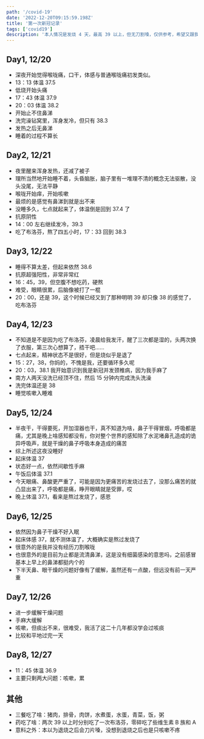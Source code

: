 ```yaml
---
path: '/covid-19'
date: '2022-12-20T09:15:59.198Z'
title: '第一次新冠记录'
tags: ['covid19']
description: '本人情况是发烧 4 天，最高 39 以上，但无刀割嗓，仅供参考，希望又跟我一样连续发烧的不要太慌，加油，你的免疫系统可以的'
---
```


## Day1, 12/20

- 深夜开始觉得喉咙痛，口干，体感与普通喉咙痛初发类似。
- 13：13 体温 37.5
- 低烧开始头痛
- 17：43 体温 37.9
- 20：03 体温 38.2
- 开始止不住鼻涕
- 洗完澡钻窝里，浑身发冷，但只有 38.3
- 发热之后无鼻涕
- 睡着的过程不算长

## Day2, 12/21

- 夜里醒来浑身发热，还减了被子
- 理所当然地开始睡不着，头昏脑胀，脑子里有一堆理不清的概念无法驱散，没头没尾，无法平静
- 喉咙开始痒，开始咳嗽
- 最烦的是感觉有鼻涕到就是出不来
- 没睡多久，七点就起来了，体温倒是回到 37.4 了
- 抗原阴性
- 14：00 左右继续发冷，39.3
- 吃了布洛芬，熬了四五小时，17：33 回到 38.3

## Day3, 12/22

- 睡得不算太差，但起来依然 38.6
- 抗原超强阳性，非常非常红
- 16：45，39，但空腹不想吃药，硬熬
- 难受，眼睛很累，后脑像被打了一棍
- 20：00，还是 39，这个时候已经又到了那种明明 39 却只像 38 的感觉了，吃布洛芬

## Day4, 12/23

- 不知道是不是因为吃了布洛芬，凌晨给我发汗，醒了三次都是湿的，头两次换了衣服，第三次心想算了，捂干吧……
- 七点起来，精神状态不是很好，但是烧似乎是退了
- 15：27，38，你妈的，不愧是我，还要循环多久呢
- 20：03，38.1 我开始意识到我是新冠并发颈椎病，因为我手麻了
- 南方人两天没洗已经顶不住，然后 15 分钟内完成洗头洗澡
- 洗完体温还是 38
- 睡觉咳嗽入睡难

## Day5, 12/24

- 半夜干，干得要死，开加湿器也干，真不知道为啥，鼻子干得冒烟，呼吸都是痛，尤其是晚上啥感知都没有，你对整个世界的感知除了水泥堵鼻孔造成的诡异呼吸声，就是干燥的鼻子呼吸本身造成的痛苦
- 综上所述这夜没睡好
- 起床体温 37
- 状态好一点，依然间歇性手麻
- 午饭后体温 37.1
- 今天眼痛、鼻酸更严重了，可能是因为更痛苦的发烧过去了，没那么痛苦的就凸显出来了，呼吸都是痛，睁开眼睛就是受罪，哎
- 晚上体温 37.1，看来是熬过发烧了，感恩

## Day6, 12/25

- 依然因为鼻子干燥不好入眠
- 起床体感 37，就不测体温了，大概确实是熬过发烧了
- 很意外的是我并没有经历刀割喉咙
- 也很意外的是目前为止都是流清鼻涕，这是没有细菌感染的意思吗，之前感冒基本上早上的鼻涕都挺内个的
- 下半天鼻、眼干燥的问题好像有了缓解，虽然还有一点酸，但远没有前一天严重

## Day7, 12/26

- 进一步缓解干燥问题
- 手麻大缓解
- 咳嗽，但痰出不来，很难受，我活了这二十几年都没学会过咳痰
- 比较和平地过完一天

## Day8, 12/27

- 11：45 体温 36.9
- 主要只剩两大问题：咳嗽，累

## 其他

- 三餐吃了啥：猪肉，排骨，肉饼，水煮蛋，水蛋，青菜，饭，粥
- 药吃了啥：两次 39 以上时分别吃了一次布洛芬，零碎吃了些维生素 B 族和 A
- 意料之外：本以为退烧之后会刀片嗓，没想到退烧之后也是只咳嗽不疼
